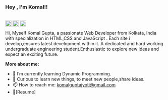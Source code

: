 

### Hey , I'm Komal!!

<br/>


<a href="https://twitter.com/KomalGuptaa?s=08">
<img align="left" alt="Komal Gupta| Twitter" width="20px" src="https://cdn.jsdelivr.net/npm/simple-icons@v3/icons/twitter.svg" />
</a>
<a href="https://www.linkedin.com/in/komal-gupta-104181191">
<img align="left" alt="Sanket's LinkdeIN" width="20px" src="https://cdn.jsdelivr.net/npm/simple-icons@v3/icons/linkedin.svg" />
</a>

<a href="https://www.instagram.com/guptaa__komal/">
<img align="left" alt="Komal's Instagram" width="20px" src="https://cdn.jsdelivr.net/npm/simple-icons@v3/icons/instagram.svg" />
</a>


<br/>

Hi, Myself Komal Gupta, a passionate Web Developer  from Kolkata, India  with specialization in HTML,CSS and JavaScript . Each site i develop,ensures latest development within it.
A dedicated and hard working undergraduate engineering student.Enthusiastic to explore new ideas and expect an exciting future.
             


**More about me:**

- 🌱 I’m currently learning Dynamic Programming.
- 💬 Curious to learn new things, to meet new people,share ideas.
- 📫 How to reach me: komalguptajyoti@gmail.com
- 📝[Resume]



